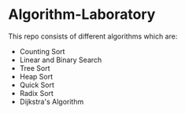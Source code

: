 # Algorithm-Laboratory

This repo consists of different algorithms which are:
 * Counting Sort
 * Linear and Binary Search
 * Tree Sort
 * Heap Sort
 * Quick Sort
 * Radix Sort
 * Dijkstra's Algorithm
